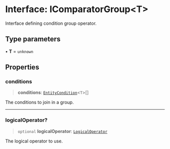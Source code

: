 # Interface: IComparatorGroup\<T\>

Interface defining condition group operator.

## Type parameters

• **T** = `unknown`

## Properties

### conditions

> **conditions**: [`EntityCondition`](../type-aliases/EntityCondition.md)\<`T`\>[]

The conditions to join in a group.

***

### logicalOperator?

> `optional` **logicalOperator**: [`LogicalOperator`](../enumerations/LogicalOperator.md)

The logical operator to use.
